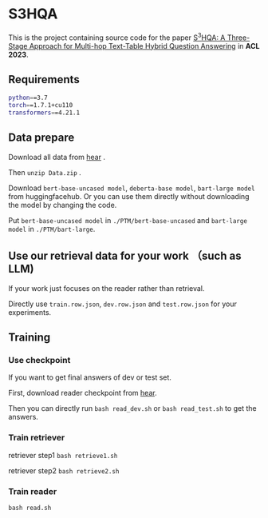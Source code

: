 # S3HQA

This is the project containing source code for the paper [S$^3$HQA: A Three-Stage Approach for Multi-hop Text-Table Hybrid Question Answering](https://arxiv.org/abs/2305.11725) in __ACL 2023__. 

## Requirements
```bash
python==3.7
torch==1.7.1+cu110
transformers==4.21.1
```

## Data prepare
Download all data from [hear](https://drive.google.com/file/d/1aVoBWvAE2BBaO5a27xHpgOqKGWzUV0K5/view?usp=sharing) . 

Then `unzip Data.zip` .

Download `bert-base-uncased model`, `deberta-base model`, `bart-large model` from huggingfacehub. Or you can use them directly without downloading the model by changing the code. 

Put `bert-base-uncased model` in `./PTM/bert-base-uncased` and `bart-large model` in  `./PTM/bart-large`.

## Use our retrieval data for your work （such as **LLM**)

If your work just focuses on the reader rather than retrieval.

Directly use `train.row.json`, `dev.row.json` and `test.row.json` for your experiments.




## Training

### Use checkpoint


If you want to get final answers of dev or test set. 

First, download reader checkpoint from [hear](https://drive.google.com/file/d/1IWHY-_kLNyHKZBxenX-RDBwDwqjiD2Zg/view?usp=share_link). 

Then you can directly run `bash read_dev.sh` or `bash read_test.sh` to get the answers.

### Train retriever

retriever step1 `bash retrieve1.sh`

retriever step2 `bash retrieve2.sh`

### Train reader

`bash read.sh`




<!-- 
## Train Model
... 之后再把完整pipeline写清楚，目前跑如下代码就可以

### Retrieve stage1  (尝试一下就行)
```bash
python retrieve_new_loss.py
```

### Read model （尝试一下就行）
```bash
python read_bart_new.py
``` -->
